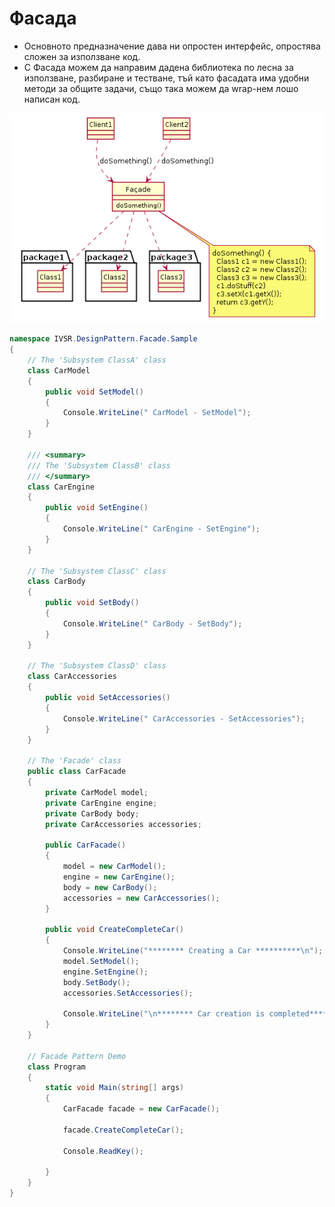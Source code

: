 # Фасада

* Основното предназначение дава ни опростен интерфейс, опростява сложен за използване код.
* С Фасада можем да направим дадена библиотека по лесна за използване, разбиране и тестване, тъй като фасадата има удобни методи за общите задачи, също така можем да wrap-нем лошо написан код.


![alt text](uml/Facade.png)

~~~c#
namespace IVSR.DesignPattern.Facade.Sample
{
    // The 'Subsystem ClassA' class
    class CarModel
    {
        public void SetModel()
        {
            Console.WriteLine(" CarModel - SetModel");
        }
    }

    /// <summary>
    /// The 'Subsystem ClassB' class
    /// </summary>
    class CarEngine
    {
        public void SetEngine()
        {
            Console.WriteLine(" CarEngine - SetEngine");
        }
    }

    // The 'Subsystem ClassC' class
    class CarBody
    {
        public void SetBody()
        {
            Console.WriteLine(" CarBody - SetBody");
        }
    }

    // The 'Subsystem ClassD' class
    class CarAccessories
    {
        public void SetAccessories()
        {
            Console.WriteLine(" CarAccessories - SetAccessories");
        }
    }

    // The 'Facade' class
    public class CarFacade
    {
        private CarModel model;
        private CarEngine engine;
        private CarBody body;
        private CarAccessories accessories;

        public CarFacade()
        {
            model = new CarModel();
            engine = new CarEngine();
            body = new CarBody();
            accessories = new CarAccessories();
        }

        public void CreateCompleteCar()
        {
            Console.WriteLine("******** Creating a Car **********\n");
            model.SetModel();
            engine.SetEngine();
            body.SetBody();
            accessories.SetAccessories();

            Console.WriteLine("\n******** Car creation is completed**********");
        }
    }

    // Facade Pattern Demo
    class Program
    {
        static void Main(string[] args)
        {
            CarFacade facade = new CarFacade();

            facade.CreateCompleteCar();

            Console.ReadKey();

        }
    }
}
~~~

